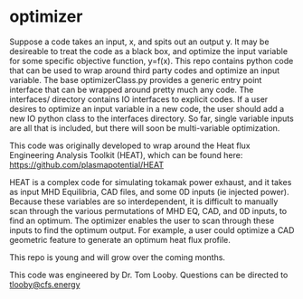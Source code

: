# optimizer
Suppose a code takes an input, x, and spits out an output y.  It may be desireable to treat the code as a black box, and optimize the input variable for some specific objective function, y=f(x).  This repo contains python code that can be used to wrap around third party codes and optimize an input variable.  The base optimizerClass.py provides a generic entry point interface that can be wrapped around pretty much any code.  The interfaces/ directory contains IO interfaces to explicit codes.  If a user desires to optimize an input variable in a new code, the user should add a new IO python class to the interfaces directory.  So far, single variable inputs are all that is included, but there will soon be multi-variable optimization.

This code was originally developed to wrap around the Heat flux Engineering Analysis Toolkit (HEAT), which can be found here:  
https://github.com/plasmapotential/HEAT

HEAT is a complex code for simulating tokamak power exhaust, and it takes as input MHD Equilibria, CAD files, and some 0D inputs (ie injected power).  Because these variables are so interdependent, it is difficult to manually scan through the various permutations of MHD EQ, CAD, and 0D inputs, to find an optimum.  The optimizer enables the user to scan through these inputs to find the optimum output.  For example, a user could optimize a CAD geometric feature to generate an optimum heat flux profile.

This repo is young and will grow over the coming months.  

This code was engineered by Dr. Tom Looby.  Questions can be directed to tlooby@cfs.energy
